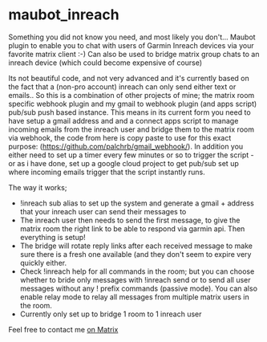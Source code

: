 # maubot_inreach
Something you did not know you need, and most likely you don't... Maubot plugin to enable you to chat with users of Garmin Inreach devices via your favorite matrix client :-) Can also be used to bridge matrix group chats to an inreach device (which could become expensive of course)


Its not beautiful code, and not very advanced and it's currently based on the fact that a (non-pro account) inreach can only send either text or emails.. So this is a combination of other projects of mine; the matrix room specific webhook plugin and my gmail to webhook plugin (and apps script) pub/sub push based instance. This means in its current form you need to have setup a gmail address and and a connect apps script to manage incoming emails from the inreach user and bridge them to the matrix room via webhook, the code from here is copy paste to use for this exact purpose: (https://github.com/palchrb/gmail_webhook/). In addition you either need to set up a timer every few minutes or so to trigger the script - or as i have done, set up a google cloud project to get pub/sub set up where incoming emails trigger that the script instantly runs. 

The way it works;
- !inreach sub alias to set up the system and generate a gmail + address that your inreach user can send their messages to
- The inreach user then needs to send the first message, to give the matrix room the right link to be able to respond via garmin api. Then everything is setup!
- The bridge will rotate reply links after each received message to make sure there is a fresh one available (and they don't seem to expire very quickly either.
- Check !inreach help for all commands in the room; but you can choose whether to bride only messages with !inreach send <message> or to send all user messages without any ! prefix commands (passive mode). You can also enable relay mode to relay all messages from multiple matrix users in the room.
- Currently only set up to bridge 1 room to 1 inreach user


Feel free to contact me [on Matrix](https://matrix.to/#/#whatever:vibb.me)
